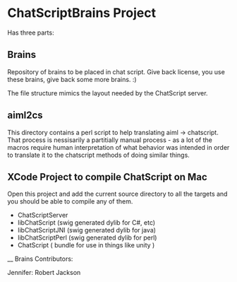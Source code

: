 ChatScriptBrains Project
=========================

Has three parts:

Brains
------
Repository of brains to be placed in chat script.   Give back license, you use these brains, give back some more brains. :)

The file structure mimics the layout needed by the ChatScript server.  

aiml2cs
-------
This directory contains a perl script to help translating aiml -> chatscript.  That process is nessisarily a partitially manual process - as a lot of the macros require human interpretation of what behavior was intended in order to translate it to the chatscript methods of doing similar things.

XCode Project to compile ChatScript on Mac
------------------------------------------
Open this project and add the current source directory to all the targets and you should be able to compile any of them.

* ChatScriptServer
* libChatScript (swig generated dylib for C#, etc)
* libChatScriptJNI (swig generated dylib for java)
* libChatScriptPerl (swig generated dylib for perl)
* ChatScript ( bundle for use in things like unity )


__
Brains Contributors:

Jennifer:  Robert Jackson
